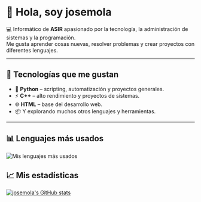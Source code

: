 # 👋 Hola, soy **josemola**

💻 Informático de **ASIR** apasionado por la tecnología, la administración de sistemas y la programación.  
Me gusta aprender cosas nuevas, resolver problemas y crear proyectos con diferentes lenguajes.  

---

## 🚀 Tecnologías que me gustan
- 🐍 **Python** – scripting, automatización y proyectos generales.  
- ⚡ **C++** – alto rendimiento y proyectos de sistemas.  
- 🌐 **HTML** – base del desarrollo web.  
- 📦 Y explorando muchos otros lenguajes y herramientas.  

---

## 📊 Lenguajes más usados
![Mis lenguajes más usados](https://github-readme-stats.vercel.app/api/top-langs/?username=josemola&layout=compact&theme=tokyonight)

## 📈 Mis estadísticas
[![josemola's GitHub stats](https://github-readme-stats.vercel.app/api?username=josemola)](https://github.com/SrGobi/github-readme-stats)
